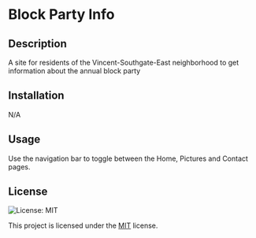 # Block Party Info
  
  ## Description
  A site for residents of the Vincent-Southgate-East neighborhood to get information about the annual block party
  
  ## Installation
  N/A

  ## Usage
  Use the navigation bar to toggle between the Home, Pictures and Contact pages.

  
  ## License
  ![License: MIT](https://img.shields.io/badge/License-MIT-yellow.svg)

  This project is licensed under the [MIT](https://opensource.org/licenses/MIT) license.
